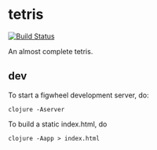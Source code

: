 # tetris

[![Build Status](https://travis-ci.org/djblue/tetris.svg?branch=master)](https://travis-ci.org/djblue/tetris)

An almost complete tetris.

## dev

To start a figwheel development server, do:

    clojure -Aserver

To build a static index.html, do

    clojure -Aapp > index.html


